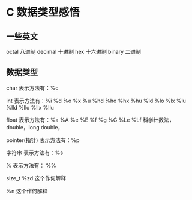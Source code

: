 # C 数据类型感悟

## 一些英文

octal   八进制
decimal 十进制
hex     十六进制
binary  二进制

## 数据类型
char          表示方法有：%c

int           表示方法有：%i %d %o %x %u 
                             %hd %ho %hx %hu 
                             %ld %lo %lx %lu
                             %lld %llo %llx %llu

float         表示方法有：%a %A %e %E %f %g %G %Le %Lf  科学计数法，double，long double，

pointer(指针) 表示方法有：%p

字符串        表示方法有：%s

%             表示方法有： %%

size_t %zd    这个作何解释

%n            这个作何解释